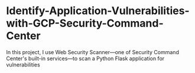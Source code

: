 # Identify-Application-Vulnerabilities-with-GCP-Security-Command-Center
In this project, I use Web Security Scanner—one of Security Command Center's built-in services—to scan a Python Flask application for vulnerabilities
